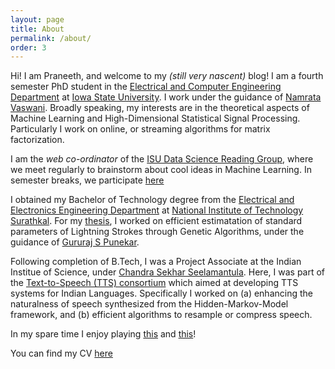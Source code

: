 ```yaml
---
layout: page
title: About
permalink: /about/
order: 3
---
```


Hi! I am Praneeth, and welcome to my *(still very nascent)* blog! I am a fourth semester PhD student in the [Electrical and Computer Engineering Department](http://www.ece.iastate.edu/) at [Iowa State University](http://www.iastate.edu/). I work under the guidance of [Namrata Vaswani](http://www.ece.iastate.edu/~namrata/). Broadly speaking, my interests are in the theoretical aspects of Machine Learning and High-Dimensional Statistical Signal Processing. Particularly I work on online, or streaming algorithms for matrix factorization.

I am the *web co-ordinator* of the [ISU Data Science Reading Group](http://www.dsrg.stuorg.iastate.edu/), where we meet regularly to brainstorm about cool ideas in Machine Learning. In semester breaks, we participate [here](https://virajshah018.github.io/)

I obtained my Bachelor of Technology degree from the [Electrical and Electronics Engineering Department](http://www.eee.nitk.ac.in/) at [National Institute of Technology Surathkal](http://www.nitk.ac.in/). For my [thesis](/BtechPaper.pdf), I worked on efficient estimatation of standard parameters of Lightning Strokes through Genetic Algorithms, under the guidance of [Gururaj S Punekar](http://www.eee.nitk.ac.in/professor/GSP).

Following completion of B.Tech, I was a Project Associate at the Indian Institue of Science, under [Chandra Sekhar Seelamantula](https://sites.google.com/site/chandrasekharseelamantula/). Here, I was part of the [Text-to-Speech (TTS) consortium](https://www.iitm.ac.in/donlab/tts/) which aimed at developing TTS systems for Indian Languages. Specifically I worked on (a) enhancing the naturalness of speech synthesized from the Hidden-Markov-Model framework, and (b) efficient algorithms to resample or compress speech.

In my spare time I enjoy playing [this](https://en.wikipedia.org/wiki/Contract_bridge) and [this](https://en.wikipedia.org/wiki/Table_tennis)!

You can find my CV [here](/cv_pn.pdf)

